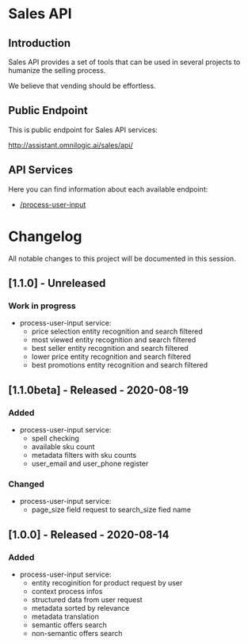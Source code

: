 # Sales API

## Introduction

Sales API provides a set of tools that can be used in several projects to humanize the selling process.

We believe that vending should be effortless.

## Public Endpoint

This is public endpoint for Sales API services:

http://assistant.omnilogic.ai/sales/api/

## API Services

Here you can find information about each available endpoint:

* [/process-user-input]

[//]: # (These are reference links used in the body of this file.)

[/process-user-input]: <process_user_input.md>

# Changelog

All notable changes to this project will be documented in this session.

## [1.1.0] - Unreleased

### Work in progress
- process-user-input service:
   - price selection entity recognition and search filtered
   - most viewed entity recognition and search filtered
   - best seller entity recognition and search filtered
   - lower price entity recognition and search filtered
   - best promotions entity recognition and search filtered

## [1.1.0beta] - Released - 2020-08-19

### Added
- process-user-input service:
   - spell checking
   - available sku count
   - metadata filters with sku counts
   - user_email and user_phone register

### Changed
- process-user-input service:
   - page_size field request to search_size fied name

## [1.0.0] - Released - 2020-08-14

### Added

- process-user-input service:
   - entity recoginition for product request by user
   - context process infos 
   - structured data from user request
   - metadata sorted by relevance 
   - metadata translation
   - semantic offers search  
   - non-semantic offers search
   
